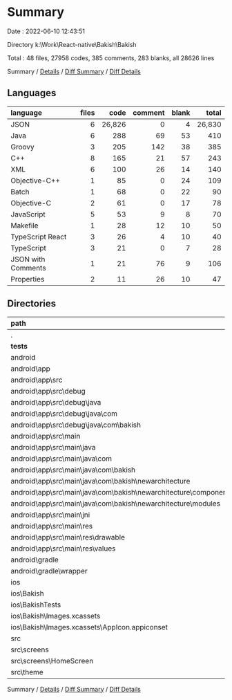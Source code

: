 # Summary

Date : 2022-06-10 12:43:51

Directory k:\\Work\\React-native\\Bakish\\Bakish

Total : 48 files,  27958 codes, 385 comments, 283 blanks, all 28626 lines

Summary / [Details](details.md) / [Diff Summary](diff.md) / [Diff Details](diff-details.md)

## Languages
| language | files | code | comment | blank | total |
| :--- | ---: | ---: | ---: | ---: | ---: |
| JSON | 6 | 26,826 | 0 | 4 | 26,830 |
| Java | 6 | 288 | 69 | 53 | 410 |
| Groovy | 3 | 205 | 142 | 38 | 385 |
| C++ | 8 | 165 | 21 | 57 | 243 |
| XML | 6 | 100 | 26 | 14 | 140 |
| Objective-C++ | 1 | 85 | 0 | 24 | 109 |
| Batch | 1 | 68 | 0 | 22 | 90 |
| Objective-C | 2 | 61 | 0 | 17 | 78 |
| JavaScript | 5 | 53 | 9 | 8 | 70 |
| Makefile | 1 | 28 | 12 | 10 | 50 |
| TypeScript React | 3 | 26 | 4 | 10 | 40 |
| TypeScript | 3 | 21 | 0 | 7 | 28 |
| JSON with Comments | 1 | 21 | 76 | 9 | 106 |
| Properties | 2 | 11 | 26 | 10 | 47 |

## Directories
| path | files | code | comment | blank | total |
| :--- | ---: | ---: | ---: | ---: | ---: |
| . | 48 | 27,958 | 385 | 283 | 28,626 |
| __tests__ | 1 | 7 | 4 | 4 | 15 |
| android | 25 | 814 | 295 | 199 | 1,308 |
| android\\app | 20 | 687 | 260 | 160 | 1,107 |
| android\\app\\src | 19 | 530 | 127 | 129 | 786 |
| android\\app\\src\\debug | 2 | 71 | 8 | 9 | 88 |
| android\\app\\src\\debug\\java | 1 | 60 | 8 | 6 | 74 |
| android\\app\\src\\debug\\java\\com | 1 | 60 | 8 | 6 | 74 |
| android\\app\\src\\debug\\java\\com\\bakish | 1 | 60 | 8 | 6 | 74 |
| android\\app\\src\\main | 17 | 459 | 119 | 120 | 698 |
| android\\app\\src\\main\\java | 5 | 228 | 61 | 47 | 336 |
| android\\app\\src\\main\\java\\com | 5 | 228 | 61 | 47 | 336 |
| android\\app\\src\\main\\java\\com\\bakish | 5 | 228 | 61 | 47 | 336 |
| android\\app\\src\\main\\java\\com\\bakish\\newarchitecture | 3 | 135 | 38 | 30 | 203 |
| android\\app\\src\\main\\java\\com\\bakish\\newarchitecture\\components | 1 | 22 | 8 | 7 | 37 |
| android\\app\\src\\main\\java\\com\\bakish\\newarchitecture\\modules | 1 | 30 | 10 | 9 | 49 |
| android\\app\\src\\main\\jni | 8 | 188 | 33 | 63 | 284 |
| android\\app\\src\\main\\res | 3 | 19 | 25 | 7 | 51 |
| android\\app\\src\\main\\res\\drawable | 1 | 11 | 23 | 3 | 37 |
| android\\app\\src\\main\\res\\values | 2 | 8 | 2 | 4 | 14 |
| android\\gradle | 1 | 5 | 0 | 1 | 6 |
| android\\gradle\\wrapper | 1 | 5 | 0 | 1 | 6 |
| ios | 7 | 256 | 1 | 48 | 305 |
| ios\\Bakish | 6 | 203 | 1 | 34 | 238 |
| ios\\BakishTests | 1 | 53 | 0 | 14 | 67 |
| ios\\Bakish\\Images.xcassets | 2 | 59 | 0 | 2 | 61 |
| ios\\Bakish\\Images.xcassets\\AppIcon.appiconset | 1 | 53 | 0 | 1 | 54 |
| src | 4 | 31 | 0 | 10 | 41 |
| src\\screens | 2 | 11 | 0 | 4 | 15 |
| src\\screens\\HomeScreen | 2 | 11 | 0 | 4 | 15 |
| src\\theme | 2 | 20 | 0 | 6 | 26 |

Summary / [Details](details.md) / [Diff Summary](diff.md) / [Diff Details](diff-details.md)